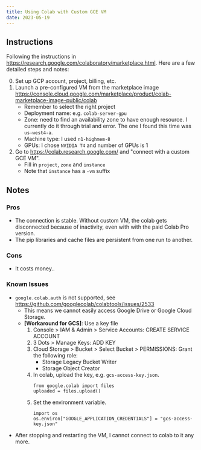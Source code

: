 ```yaml
---
title: Using Colab with Custom GCE VM
date: 2023-05-19
---
```


## Instructions

Following the instructions in https://research.google.com/colaboratory/marketplace.html. Here are a few detailed steps and notes:

0. Set up GCP account, project, billing, etc.
1. Launch a pre-configured VM from the marketplace image
   https://console.cloud.google.com/marketplace/product/colab-marketplace-image-public/colab
   * Remember to select the right project
   * Deployment name: e.g. `colab-server-gpu`
   * Zone: need to find an availability zone to have enough resource. I currently do it through trial and error. The one I found this time was `us-west4-a`.
   * Machine type: I used `n1-highmem-8`
   * GPUs: I chose `NVIDIA T4` and number of GPUs is 1
2. Go to https://colab.research.google.com/ and "connect with a custom GCE VM".
   * Fill in `project`, `zone` and `instance`
   * Note that `instance` has a `-vm` suffix

## Notes

### Pros

* The connection is stable. Without custom VM, the colab gets disconnected because of inactivity, even with with the paid Colab Pro version.
* The pip libraries and cache files are persistent from one run to another.

### Cons

* It costs money..

### Known Issues

* `google.colab.auth` is not supported, see https://github.com/googlecolab/colabtools/issues/2533
  * This means we cannot easily access Google Drive or Google Cloud Storage.
  * __[Workaround for GCS]__: Use a key file
    1. Console > IAM & Admin > Service Accounts: CREATE SERVICE ACCOUNT
    2. 3 Dots > Manage Keys: ADD KEY
    3. Cloud Storage > Bucket > Select Bucket > PERMISSIONS: Grant the following role:
       * Storage Legacy Bucket Writer
       * Storage Object Creator
    4. In colab, upload the key, e.g. `gcs-access-key.json`.
       ```
       from google.colab import files
       uploaded = files.upload()
       ```
    5. Set the environment variable.
       ```
       import os
       os.environ["GOOGLE_APPLICATION_CREDENTIALS"] = "gcs-access-key.json"
       ```
* After stopping and restarting the VM, I cannot connect to colab to it any more.
